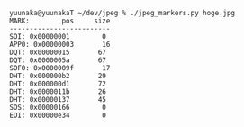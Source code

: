         yuunaka@yuunakaT ~/dev/jpeg % ./jpeg_markers.py hoge.jpg
        MARK:        pos     size
        -------------------------
        SOI: 0x00000001        0
        APP0: 0x00000003       16
        DQT: 0x00000015       67
        DQT: 0x0000005a       67
        SOF0: 0x0000009f       17
        DHT: 0x000000b2       29
        DHT: 0x000000d1       72
        DHT: 0x0000011b       26
        DHT: 0x00000137       45
        SOS: 0x00000166        0
        EOI: 0x00000e34        0
